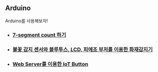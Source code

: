## Arduino
Arduino를 사용해보자!

+ ### [7-segment count 하기](7-segment-count)
+ ### [불꽃 감지 센서와 블루투스, LCD, 피에조 부저를 이용한 화재감지기](fire-alarm)
+ ### [Web Server를 이용한 IoT Button](iot-button)
